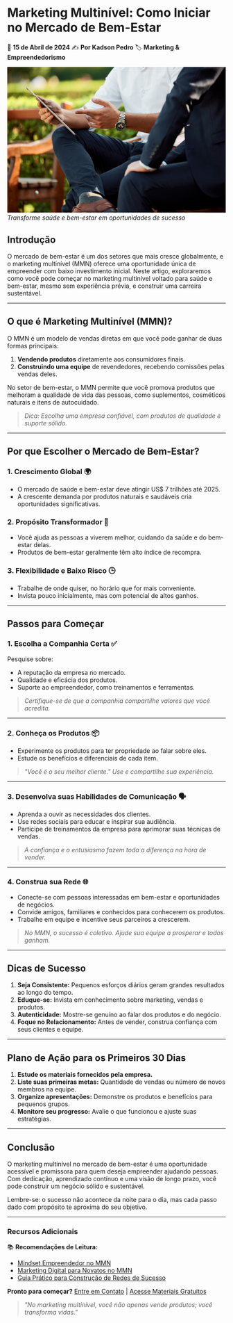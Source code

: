 # Marketing Multinível: Como Iniciar no Mercado de Bem-Estar

📅 **15 de Abril de 2024**
✍️ **Por Kadson Pedro**
🏷️ **Marketing & Empreendedorismo**

![Marketing Multinível no Bem-Estar](../assets/images/mentoria.jpg)
_Transforme saúde e bem-estar em oportunidades de sucesso_

## Introdução

O mercado de bem-estar é um dos setores que mais cresce globalmente, e o marketing multinível (MMN) oferece uma oportunidade única de empreender com baixo investimento inicial. Neste artigo, exploraremos como você pode começar no marketing multinível voltado para saúde e bem-estar, mesmo sem experiência prévia, e construir uma carreira sustentável.

---

## O que é Marketing Multinível (MMN)?

O MMN é um modelo de vendas diretas em que você pode ganhar de duas formas principais:

1. **Vendendo produtos** diretamente aos consumidores finais.
2. **Construindo uma equipe** de revendedores, recebendo comissões pelas vendas deles.

No setor de bem-estar, o MMN permite que você promova produtos que melhoram a qualidade de vida das pessoas, como suplementos, cosméticos naturais e itens de autocuidado.

> _Dica: Escolha uma empresa confiável, com produtos de qualidade e suporte sólido._

---

## Por que Escolher o Mercado de Bem-Estar?

### 1. Crescimento Global 🌍

- O mercado de saúde e bem-estar deve atingir US$ 7 trilhões até 2025.
- A crescente demanda por produtos naturais e saudáveis cria oportunidades significativas.

### 2. Propósito Transformador 🌱

- Você ajuda as pessoas a viverem melhor, cuidando da saúde e do bem-estar delas.
- Produtos de bem-estar geralmente têm alto índice de recompra.

### 3. Flexibilidade e Baixo Risco 🕒

- Trabalhe de onde quiser, no horário que for mais conveniente.
- Invista pouco inicialmente, mas com potencial de altos ganhos.

---

## Passos para Começar

### 1. Escolha a Companhia Certa ✅

Pesquise sobre:

- A reputação da empresa no mercado.
- Qualidade e eficácia dos produtos.
- Suporte ao empreendedor, como treinamentos e ferramentas.

> _Certifique-se de que a companhia compartilhe valores que você acredita._

---

### 2. Conheça os Produtos 📦

- Experimente os produtos para ter propriedade ao falar sobre eles.
- Estude os benefícios e diferenciais de cada item.

> _"Você é o seu melhor cliente." Use e compartilhe sua experiência._

---

### 3. Desenvolva suas Habilidades de Comunicação 🗣️

- Aprenda a ouvir as necessidades dos clientes.
- Use redes sociais para educar e inspirar sua audiência.
- Participe de treinamentos da empresa para aprimorar suas técnicas de vendas.

> _A confiança e o entusiasmo fazem toda a diferença na hora de vender._

---

### 4. Construa sua Rede 🌐

- Conecte-se com pessoas interessadas em bem-estar e oportunidades de negócios.
- Convide amigos, familiares e conhecidos para conhecerem os produtos.
- Trabalhe em equipe e incentive seus parceiros a crescerem.

> _No MMN, o sucesso é coletivo. Ajude sua equipe a prosperar e todos ganham._

---

## Dicas de Sucesso

1. **Seja Consistente:** Pequenos esforços diários geram grandes resultados ao longo do tempo.
2. **Eduque-se:** Invista em conhecimento sobre marketing, vendas e produtos.
3. **Autenticidade:** Mostre-se genuíno ao falar dos produtos e do negócio.
4. **Foque no Relacionamento:** Antes de vender, construa confiança com seus clientes e equipe.

---

## Plano de Ação para os Primeiros 30 Dias

1. **Estude os materiais fornecidos pela empresa.**
2. **Liste suas primeiras metas:** Quantidade de vendas ou número de novos membros na equipe.
3. **Organize apresentações:** Demonstre os produtos e benefícios para pequenos grupos.
4. **Monitore seu progresso:** Avalie o que funcionou e ajuste suas estratégias.

---

## Conclusão

O marketing multinível no mercado de bem-estar é uma oportunidade acessível e promissora para quem deseja empreender ajudando pessoas. Com dedicação, aprendizado contínuo e uma visão de longo prazo, você pode construir um negócio sólido e sustentável.

Lembre-se: o sucesso não acontece da noite para o dia, mas cada passo dado com propósito te aproxima do seu objetivo.

---

### Recursos Adicionais

📚 **Recomendações de Leitura:**

- [Mindset Empreendedor no MMN](#)
- [Marketing Digital para Novatos no MMN](#)
- [Guia Prático para Construção de Redes de Sucesso](#)

**Pronto para começar?**
[Entre em Contato](#) | [Acesse Materiais Gratuitos](#)

> _"No marketing multinível, você não apenas vende produtos; você transforma vidas."_

